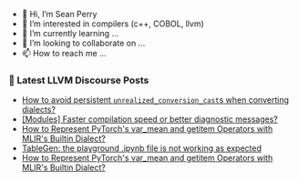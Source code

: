- 👋 Hi, I’m Sean Perry
- 👀 I’m interested in compilers (c++, COBOL, llvm)
- 🌱 I’m currently learning ...
- 💞️ I’m looking to collaborate on ...
- 📫 How to reach me ...

<!---
s66perry/s66perry is a ✨ special ✨ repository because its `README.md` (this file) appears on your GitHub profile.
You can click the Preview link to take a look at your changes.
--->
### 📕 Latest LLVM Discourse Posts

<!-- DISCOURSE-LLVM:START -->
- [How to avoid persistent `unrealized_conversion_cast`s when converting dialects?](https://discourse.llvm.org/t/how-to-avoid-persistent-unrealized-conversion-cast-s-when-converting-dialects/71721#post_5)
- [[Modules] Faster compilation speed or better diagnostic messages?](https://discourse.llvm.org/t/modules-faster-compilation-speed-or-better-diagnostic-messages/71769#post_7)
- [How to Represent PyTorch&#39;s var_mean and getitem Operators with MLIR&#39;s Builtin Dialect?](https://discourse.llvm.org/t/how-to-represent-pytorchs-var-mean-and-getitem-operators-with-mlirs-builtin-dialect/71732#post_5)
- [TableGen: the playground .ipynb file is not working as expected](https://discourse.llvm.org/t/tablegen-the-playground-ipynb-file-is-not-working-as-expected/71745#post_9)
- [How to Represent PyTorch&#39;s var_mean and getitem Operators with MLIR&#39;s Builtin Dialect?](https://discourse.llvm.org/t/how-to-represent-pytorchs-var-mean-and-getitem-operators-with-mlirs-builtin-dialect/71732#post_4)
<!-- DISCOURSE-LLVM:END -->
